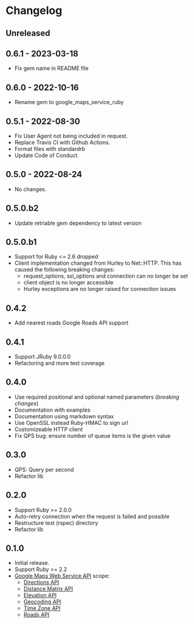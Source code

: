 # Changelog

## Unreleased

## 0.6.1 - 2023-03-18

* Fix gem name in README file

## 0.6.0 - 2022-10-16

* Rename gem to google_maps_service_ruby

## 0.5.1 - 2022-08-30

* Fix User Agent not being included in request.
* Replace Travis CI with Github Actions.
* Format files with standardrb
* Update Code of Conduct

## 0.5.0 - 2022-08-24

* No changes.

## 0.5.0.b2

* Update retriable gem dependency to latest version

## 0.5.0.b1

* Support for Ruby <= 2.6 dropped
* Client implementation changed from Hurley to Net::HTTP. This has caused the following breaking changes:
    * request_options, ssl_options and connection can no longer be set
    * client object is no longer accessible
    * Hurley exceptions are no longer raised for connection issues

## 0.4.2

* Add nearest roads Google Roads API support

## 0.4.1

* Support JRuby 9.0.0.0
* Refactoring and more test coverage

## 0.4.0

* Use required positional and optional named parameters (_breaking changes_)
* Documentation with examples
* Documentation using markdown syntax
* Use OpenSSL instead Ruby-HMAC to sign url
* Customizeable HTTP client
* Fix QPS bug: ensure number of queue items is the given value

## 0.3.0

* QPS: Query per second
* Refactor lib

## 0.2.0

* Support Ruby >= 2.0.0
* Auto-retry connection when the request is failed and possible
* Restructure test (rspec) directory
* Refactor lib

## 0.1.0

* Initial release.
* Support Ruby >= 2.2
* [Google Maps Web Service API](https://developers.google.com/maps/documentation/webservices/) scope:
    - [Directions API](https://developers.google.com/maps/documentation/directions/)
    - [Distance Matrix API](https://developers.google.com/maps/documentation/distancematrix/)
    - [Elevation API](https://developers.google.com/maps/documentation/elevation/)
    - [Geocoding API](https://developers.google.com/maps/documentation/geocoding/)
    - [Time Zone API](https://developers.google.com/maps/documentation/timezone/)
    - [Roads API](https://developers.google.com/maps/documentation/roads/)
